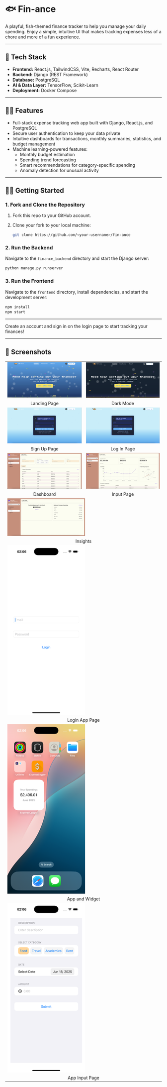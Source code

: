 # 🐟 Fin-ance

A playful, fish-themed finance tracker to help you manage your daily spending. Enjoy a simple, intuitive UI that makes tracking expenses less of a chore and more of a fun experience.

---

## 👾 Tech Stack

- **Frontend:** React.js, TailwindCSS, Vite, Recharts, React Router
- **Backend:** Django (REST Framework)
- **Database:** PostgreSQL
- **AI & Data Layer:** TensorFlow, Scikit-Learn
- **Deployment:** Docker Compose

---

## 👨‍💻 Features

- Full-stack expense tracking web app built with Django, React.js, and PostgreSQL
- Secure user authentication to keep your data private
- Intuitive dashboards for transactions, monthly summaries, statistics, and budget management
- Machine learning-powered features:
    - Monthly budget estimation
    - Spending trend forecasting
    - Smart recommendations for category-specific spending
    - Anomaly detection for unusual activity

---

## 🏃‍♂️ Getting Started

### 1. Fork and Clone the Repository

1. Fork this repo to your GitHub account.
2. Clone your fork to your local machine:

     ```sh
     git clone https://github.com/<your-username>/fin-ance
     ```

### 2. Run the Backend

Navigate to the `finance_backend` directory and start the Django server:

```sh
python manage.py runserver
```

### 3. Run the Frontend

Navigate to the `frontend` directory, install dependencies, and start the development server:

```sh
npm install
npm start
```

---

Create an account and sign in on the login page to start tracking your finances!

---

## 📸 Screenshots

<div align="center">

<table>
  <tr>
    <td><img src="frontend/src/assets/Landing%20Page.png" alt="Landing Page" width="250"/></td>
    <td><img src="frontend/src/assets/Dark%20Mode.png" alt="Dark Mode" width="250"/></td>
  </tr>
  <tr>
    <td align="center">Landing Page</td>
    <td align="center">Dark Mode</td>
  </tr>
  <tr>
    <td><img src="frontend/src/assets/Sign%20Up%20Page.png" alt="Sign Up Page" width="250"/></td>
    <td><img src="frontend/src/assets/Log%20In%20Page.png" alt="Log In Page" width="250"/></td>
  </tr>
  <tr>
    <td align="center">Sign Up Page</td>
    <td align="center">Log In Page</td>
  </tr>
  <tr>
    <td><img src="frontend/src/assets/Main%20Dashboard.png" alt="Dashboard" width="250"/></td>
    <td><img src="frontend/src/assets/Input%20Page.png" alt="Input Page" width="250"/></td>
  </tr>
  <tr>
    <td align="center">Dashboard</td>
    <td align="center">Input Page</td>
  </tr>
  <tr>
    <td colspan="2"><img src="frontend/src/assets/ML%20Page.png" alt="Insights" width="250"/></td>
  </tr>
  <tr>
    <td colspan="2" align="center">Insights</td>
  </tr>
  <tr>
    <td colspan="2"><img src="frontend/src/assets/Simulator%20Screenshot%20-%20iPhone%2016%20Pro%20-%202025-06-18%20at%2002.06.01.png" alt="Login App Page" width="250"/></td>
  </tr>
  <tr>
    <td colspan="2" align="center">Login App Page</td>
  </tr>
  <tr>
    <td colspan="2"><img src="frontend/src/assets/Simulator%20Screenshot%20-%20iPhone%2016%20Pro%20-%202025-06-18%20at%2002.06.05.png" alt="App and Widget" width="250"/></td>
  </tr>
  <tr>
    <td colspan="2" align="center">App and Widget</td>
  </tr>
  <tr>
    <td colspan="2"><img src="frontend/src/assets/Simulator%20Screenshot%20-%20iPhone%2016%20Pro%20-%202025-06-18%20at%2002.06.15.png" alt="App Input Page" width="250"/></td>
  </tr>
  <tr>
    <td colspan="2" align="center">App Input Page</td>
  </tr>
</table>

</div>